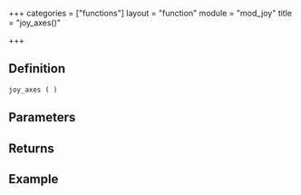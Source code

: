 +++
categories = ["functions"]
layout = "function"
module = "mod_joy"
title = "joy_axes()"

+++

## Definition

    joy_axes ( )

## Parameters

## Returns

## Example
